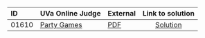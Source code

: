 | ID | UVa Online Judge | External | Link to solution |
|:---|:---|:---|:---:|
| 01610 | [Party Games](https://onlinejudge.org/index.php?option=com_onlinejudge&Itemid=8&category=825&page=show_problem&problem=4485) | [PDF](https://onlinejudge.org/external/16/1610.pdf) | [Solution](https%3A//github.com/versenyi98/programming-contests/tree/master/UVa%20Online%20Judge/01610%2520-%2520Party%2520Games)|
